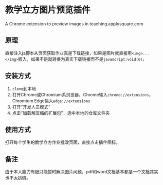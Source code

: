 # 教学立方图片预览插件
 A Chrome extension to preview images in teaching.applysquare.com

## 原理

直接注入js脚本从页面获取作业真是下载链接，如果是图片就直接用`<img>...</img>`嵌入，如果不是就转换为真实下载链接而不是`javascript:void(0);`

## 安装方式

1. `clone`到本地
2. 打开Chrome或Chromium系浏览器，Chrome输入`chrome://extensions`，Chromium Edge输入`edge://extensions`
3. 打开“开发人员模式”
4. 点击“加载解压缩的扩展包”，选中本地的仓库文件夹

## 使用方式

打开每个学生的教学立方作业批改页面，直接点击插件图标。

## 备注

由于本人能力有限只能暂时解决图片问题，pdf和word文档基本都是一个文档其实也不太妨碍。